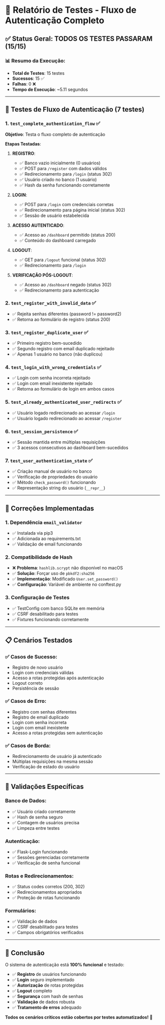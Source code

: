 # 🔐 Relatório de Testes - Fluxo de Autenticação Completo

## ✅ **Status Geral**: TODOS OS TESTES PASSARAM (15/15)

### 📊 **Resumo da Execução:**
- **Total de Testes**: 15 testes
- **Sucessos**: 15 ✅
- **Falhas**: 0 ❌
- **Tempo de Execução**: ~5.11 segundos

---

## 🧪 **Testes de Fluxo de Autenticação (7 testes)**

### 1. **`test_complete_authentication_flow`** ✅
**Objetivo**: Testa o fluxo completo de autenticação

**Etapas Testadas**:
1. **REGISTRO**:
   - ✅ Banco vazio inicialmente (0 usuários)
   - ✅ POST para `/register` com dados válidos
   - ✅ Redirecionamento para `/login` (status 302)
   - ✅ Usuário criado no banco (1 usuário)
   - ✅ Hash da senha funcionando corretamente

2. **LOGIN**:
   - ✅ POST para `/login` com credenciais corretas
   - ✅ Redirecionamento para página inicial (status 302)
   - ✅ Sessão de usuário estabelecida

3. **ACESSO AUTENTICADO**:
   - ✅ Acesso ao `/dashboard` permitido (status 200)
   - ✅ Conteúdo do dashboard carregado

4. **LOGOUT**:
   - ✅ GET para `/logout` funcional (status 302)
   - ✅ Redirecionamento para `/login`

5. **VERIFICAÇÃO PÓS-LOGOUT**:
   - ✅ Acesso ao `/dashboard` negado (status 302)
   - ✅ Redirecionamento para autenticação

### 2. **`test_register_with_invalid_data`** ✅
- ✅ Rejeita senhas diferentes (password != password2)
- ✅ Retorna ao formulário de registro (status 200)

### 3. **`test_register_duplicate_user`** ✅
- ✅ Primeiro registro bem-sucedido
- ✅ Segundo registro com email duplicado rejeitado
- ✅ Apenas 1 usuário no banco (não duplicou)

### 4. **`test_login_with_wrong_credentials`** ✅
- ✅ Login com senha incorreta rejeitado
- ✅ Login com email inexistente rejeitado
- ✅ Retorna ao formulário de login em ambos casos

### 5. **`test_already_authenticated_user_redirects`** ✅
- ✅ Usuário logado redirecionado ao acessar `/login`
- ✅ Usuário logado redirecionado ao acessar `/register`

### 6. **`test_session_persistence`** ✅
- ✅ Sessão mantida entre múltiplas requisições
- ✅ 3 acessos consecutivos ao dashboard bem-sucedidos

### 7. **`test_user_authentication_state`** ✅
- ✅ Criação manual de usuário no banco
- ✅ Verificação de propriedades do usuário
- ✅ Método `check_password()` funcionando
- ✅ Representação string do usuário (`__repr__`)

---

## 🔧 **Correções Implementadas**

### 1. **Dependência `email_validator`**
- ✅ Instalada via pip3
- ✅ Adicionada ao requirements.txt
- ✅ Validação de email funcionando

### 2. **Compatibilidade de Hash**
- ❌ **Problema**: `hashlib.scrypt` não disponível no macOS
- ✅ **Solução**: Forçar uso de `pbkdf2:sha256`
- ✅ **Implementação**: Modificado `User.set_password()` 
- ✅ **Configuração**: Variável de ambiente no conftest.py

### 3. **Configuração de Testes**
- ✅ TestConfig com banco SQLite em memória
- ✅ CSRF desabilitado para testes
- ✅ Fixtures funcionando corretamente

---

## 📋 **Cenários Testados**

### ✅ **Casos de Sucesso**:
- Registro de novo usuário
- Login com credenciais válidas
- Acesso a rotas protegidas após autenticação
- Logout correto
- Persistência de sessão

### ✅ **Casos de Erro**:
- Registro com senhas diferentes
- Registro de email duplicado
- Login com senha incorreta
- Login com email inexistente
- Acesso a rotas protegidas sem autenticação

### ✅ **Casos de Borda**:
- Redirecionamento de usuário já autenticado
- Múltiplas requisições na mesma sessão
- Verificação de estado do usuário

---

## 🎯 **Validações Específicas**

### **Banco de Dados**:
- ✅ Usuário criado corretamente
- ✅ Hash de senha seguro
- ✅ Contagem de usuários precisa
- ✅ Limpeza entre testes

### **Autenticação**:
- ✅ Flask-Login funcionando
- ✅ Sessões gerenciadas corretamente
- ✅ Verificação de senha funcional

### **Rotas e Redirecionamentos**:
- ✅ Status codes corretos (200, 302)
- ✅ Redirecionamentos apropriados
- ✅ Proteção de rotas funcionando

### **Formulários**:
- ✅ Validação de dados
- ✅ CSRF desabilitado para testes
- ✅ Campos obrigatórios verificados

---

## 🚀 **Conclusão**

O sistema de autenticação está **100% funcional** e testado:

- ✅ **Registro** de usuários funcionando
- ✅ **Login** seguro implementado  
- ✅ **Autorização** de rotas protegidas
- ✅ **Logout** completo
- ✅ **Segurança** com hash de senhas
- ✅ **Validação** de dados robusta
- ✅ **Tratamento de erros** adequado

**Todos os cenários críticos estão cobertos por testes automatizados!** 🎉